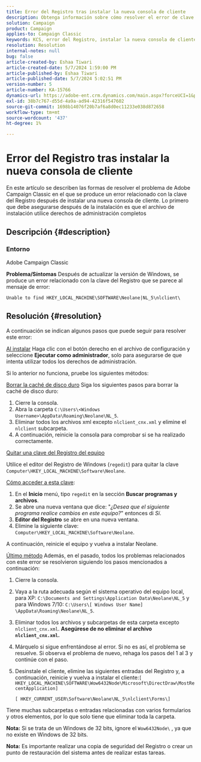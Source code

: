 ```yaml
---
title: Error del Registro tras instalar la nueva consola de cliente
description: Obtenga información sobre cómo resolver el error de clave del Registro al intentar instalar una nueva consola de cliente en Campaign Classic.
solution: Campaign
product: Campaign
applies-to: Campaign Classic
keywords: KCS, error del Registro, instalar la nueva consola de cliente, Adobe Campaign Classic, solucionar problemas, borrar caché, regedit, clave del Registro
resolution: Resolution
internal-notes: null
bug: false
article-created-by: Eshaa Tiwari
article-created-date: 5/7/2024 1:59:00 PM
article-published-by: Eshaa Tiwari
article-published-date: 5/7/2024 5:02:51 PM
version-number: 5
article-number: KA-15766
dynamics-url: https://adobe-ent.crm.dynamics.com/main.aspx?forceUCI=1&pagetype=entityrecord&etn=knowledgearticle&id=f984b8ed-790c-ef11-9f8a-6045bd006793
exl-id: 38b7c767-d55d-4a9a-ad94-42316f547602
source-git-commit: 1698b14076f20b7af6a8d0ec11233e038d872658
workflow-type: tm+mt
source-wordcount: '437'
ht-degree: 1%

---
```


# Error del Registro tras instalar la nueva consola de cliente


En este artículo se describen las formas de resolver el problema de Adobe Campaign Classic en el que se produce un error relacionado con la clave del Registro después de instalar una nueva consola de cliente. Lo primero que debe asegurarse después de la instalación es que el archivo de instalación utilice derechos de administración completos

## Descripción {#description}


### Entorno

Adobe Campaign Classic

<b>Problema/Síntomas</b>
Después de actualizar la versión de Windows, se produce un error relacionado con la clave del Registro que se parece al mensaje de error:


```
Unable to find HKEY_LOCAL_MACHINE\SOFTWARE\Neolane|NL_5\nlclient\
```



## Resolución {#resolution}


A continuación se indican algunos pasos que puede seguir para resolver este error:

<u>Al instalar</u>
Haga clic con el botón derecho en el archivo de configuración y seleccione <b>Ejecutar como administrador</b>, solo para asegurarse de que intenta utilizar todos los derechos de administración.

Si lo anterior no funciona, pruebe los siguientes métodos:

<u>Borrar la caché de disco duro</u>
Siga los siguientes pasos para borrar la caché de disco duro:

1. Cierre la consola.
2. Abra la carpeta `C:\Users\<Windows Username>\AppData\Roaming\Neolane\NL_5`.
3. Eliminar todos los archivos xml excepto `nlclient_cnx.xml` y elimine el `nlclient` subcarpeta.
4. A continuación, reinicie la consola para comprobar si se ha realizado correctamente.


<u>Quitar una clave del Registro del equipo</u>

Utilice el editor del Registro de Windows (`regedit`) para quitar la clave `Computer\HKEY_LOCAL_MACHINE\Software\Neolane`.

<u>Cómo acceder a esta clave</u>:

1. En el <b>Inicio</b> menú, tipo `regedit` en la sección <b>Buscar programas y archivos</b>.
2. Se abre una nueva ventana que dice: &quot;*¿Desea que el siguiente programa realice cambios en este equipo?*&quot; entonces di *Sí*.
3. <b>Editor del Registro</b> se abre en una nueva ventana.
4. Elimine la siguiente clave: `Computer\HKEY_LOCAL_MACHINE\Software\Neolane`.


A continuación, reinicie el equipo y vuelva a instalar Neolane.

<u>Último método</u>
Además, en el pasado, todos los problemas relacionados con este error se resolvieron siguiendo los pasos mencionados a continuación:

1. Cierre la consola.
2. Vaya a la ruta adecuada según el sistema operativo del equipo local, para XP: `C:\Documents and Settings\Application Data\Neolane\NL_5` y para Windows 7/10: `C:\Users\[ Windows User Name] \AppData\Roaming\Neolane\NL_5`.
3. Eliminar todos los archivos y subcarpetas de esta carpeta excepto `nlclient_cnx.xml`. <b>Asegúrese de no eliminar el archivo `nlclient_cnx.xml`.</b>
4. Márquelo si sigue enfrentándose al error. Si no es así, el problema se resuelve. Si observa el problema de nuevo, rehaga los pasos del 1 al 3 y continúe con el paso.
5. Desinstale el cliente, elimine las siguientes entradas del Registro y, a continuación, reinicie y vuelva a instalar el cliente:`[ HKEY_LOCAL_MACHINE\SOFTWARE\Wow6432Node\Microsoft\DirectDraw\MostRecentApplication]`

   `[ HKEY_CURRENT_USER\Software\Neolane\NL_5\nlclient\Forms\]`


Tiene muchas subcarpetas o entradas relacionadas con varios formularios y otros elementos, por lo que solo tiene que eliminar toda la carpeta.

<b>Nota:</b> Si se trata de un Windows de 32 bits, ignore el `Wow6432Node\` , ya que no existe en Windows de 32 bits.

<b>Nota:</b> Es importante realizar una copia de seguridad del Registro o crear un punto de restauración del sistema antes de realizar estas tareas.
